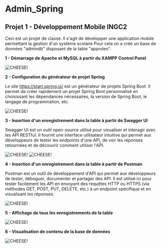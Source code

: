 <h1> Admin_Spring</h1>

<h2> </i> Projet 1 - Développement Mobile INGC2 </i> </h2>

Ceci est un projet de classe. Il s'agit de développer une application mobile permettant la gestion d'un système scolaire
Pour cela on a créé un base de données "admindb" disposant de la table "approles".

<b>1 - Démarrage de Apache et MySQL à partir du XAMPP Control Panel</b>

![CHEESE!](https://user-images.githubusercontent.com/69348811/219977896-ede7077d-766d-439d-8f64-3cfe8009de62.PNG)

<b>2 - Configuration du générateur de projet Spring</b>

Le site https://start.spring.io/ est un générateur de projets Spring Boot. Il permet de créer rapidement un projet Spring Boot personnalisé en choisissant les dépendances nécessaires, la version de Spring Boot, le langage de programmation, etc.

![CHEESE!](https://user-images.githubusercontent.com/69348811/219977892-eda7484b-dc08-4531-ac54-f17b77bdface.PNG)

<b>3 - Insertion d'un enregistrement dans la table à partir de Swagger UI</b>

Swagger UI est un outil open-source utilisé pour visualiser et interagir avec les API RESTful. Il fournit une interface utilisateur intuitive qui permet aux développeurs de tester les endpoints d'une API, de voir les réponses retournées et de découvrir comment utiliser l'API.

![CHEESE!](https://user-images.githubusercontent.com/69348811/219977877-b0db8f7e-66c0-465a-be3f-423b23fb1d12.PNG)
![CHEESE!](https://user-images.githubusercontent.com/69348811/219977885-bf47d000-483d-4745-9d89-f39d9c7e2fb9.PNG)

<b>4 - Insertion d'un enregistrement dans la table à partir de Postman</b>

Postman est un outil de développement d'API qui permet aux développeurs de tester, déboguer, documenter et partager des API. Il est utilisé ici pour tester facilement les API en envoyant des requêtes HTTP ou HTTPS (via méthodes GET, POST, PUT, DELETE, etc.) à un endpoint spécifique et en visualisant les réponses. 

![CHEESE!](https://user-images.githubusercontent.com/69348811/219977886-4264d01f-def9-449b-babd-0f624a254e83.PNG)

<b>5 - Affichage de tous les enregistrements de la table</b>

![CHEESE!](https://user-images.githubusercontent.com/69348811/219977888-6cccc147-06be-41db-8681-049509089028.PNG)

<b>6 - Visualisation de contenu de la base de données</b>

![CHEESE!](https://user-images.githubusercontent.com/69348811/219977890-8dd5cffc-3338-47a9-b4bc-f0c1a2401ce3.PNG)

